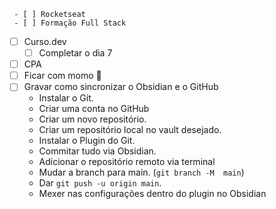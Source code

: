 	 - [ ] Rocketseat
	 - [ ] Formação Full Stack
 - [ ] Curso.dev
	 - [ ] Completar o dia 7
 - [ ] CPA
 - [ ] Ficar com momo 💞
 - [ ] Gravar como sincronizar o Obsidian e o GitHub
	 - Instalar o Git.
	 - Criar uma conta no GitHub
	 - Criar um novo repositório.
	 - Criar um repositório local no vault desejado.
	 - Instalar o Plugin do Git.
	 - Commitar tudo via Obsidian.
	 - Adicionar o repositório remoto via terminal
	 - Mudar a branch para main. (`git branch -M  main`)
	 - Dar `git push -u origin main`.
	 - Mexer nas configurações dentro do plugin no Obsidian